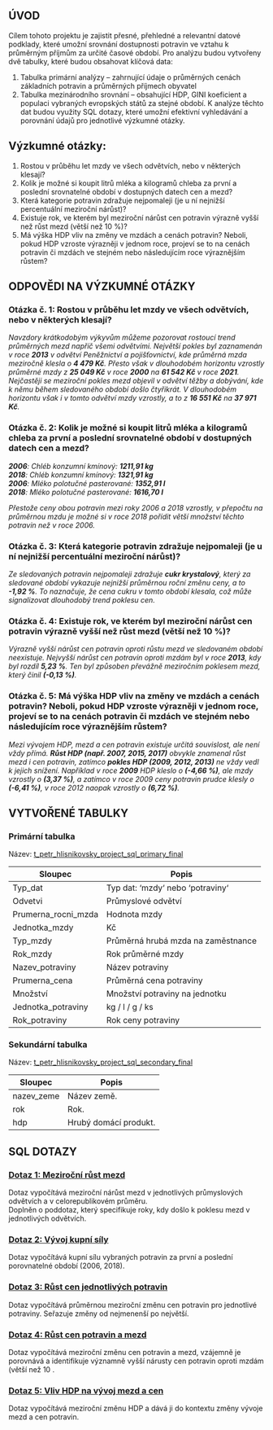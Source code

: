 ## ÚVOD 
Cílem tohoto projektu je zajistit přesné, přehledné a relevantní datové podklady, které umožní srovnání dostupnosti potravin ve vztahu k průměrným příjmům za určité časové období.
Pro analýzu budou vytvořeny dvě tabulky, které budou obsahovat klíčová data:
1.	Tabulka primární analýzy – zahrnující údaje o průměrných cenách základních potravin a průměrných příjmech obyvatel
2.	Tabulka mezinárodního srovnání – obsahující HDP, GINI koeficient a populaci vybraných evropských států za stejné období.
K analýze těchto dat budou využity SQL dotazy, které umožní efektivní vyhledávání a porovnání údajů pro jednotlivé výzkumné otázky.

## Výzkumné otázky:
1.	Rostou v průběhu let mzdy ve všech odvětvích, nebo v některých klesají?
2.	Kolik je možné si koupit litrů mléka a kilogramů chleba za první a poslední srovnatelné období v dostupných datech cen a mezd?
3.	Která kategorie potravin zdražuje nejpomaleji (je u ní nejnižší percentuální meziroční nárůst)?
4.	Existuje rok, ve kterém byl meziroční nárůst cen potravin výrazně vyšší než růst mezd (větší než 10 %)?
5.	Má výška HDP vliv na změny ve mzdách a cenách potravin? Neboli, pokud HDP vzroste výrazněji v jednom roce, projeví se to na cenách potravin či mzdách ve stejném nebo následujícím roce výraznějším růstem?

## ODPOVĚDI NA VÝZKUMNÉ OTÁZKY
### Otázka č. 1: Rostou v průběhu let mzdy ve všech odvětvích, nebo v některých klesají?
*Navzdory krátkodobým výkyvům můžeme pozorovat rostoucí trend průměrných mezd napříč všemi odvětvími. Největší pokles byl zaznamenán v roce **2013** v odvětví Peněžnictví a pojišťovnictví, kde průměrná mzda meziročně klesla o **4 479 Kč**. Přesto však v dlouhodobém horizontu vzrostly průměrné mzdy z **25 049 Kč** v roce **2000** na **61 542 Kč** v roce **2021**. Nejčastěji se meziroční pokles mezd objevil v odvětví těžby a dobývání, kde k němu během sledovaného období došlo čtyřikrát. V dlouhodobém horizontu však i v tomto odvětví mzdy vzrostly, a to z **16 551 Kč** na **37 971 Kč**.*

### Otázka č. 2: Kolik je možné si koupit litrů mléka a kilogramů chleba za první a poslední srovnatelné období v dostupných datech cen a mezd?
***2006**: Chléb konzumní kmínový: **1211,91 kg**  
**2018**: Chléb konzumní kmínový: **1321,91 kg**  
**2006**: Mléko polotučné pasterované: **1352,91 l**  
**2018**: Mléko polotučné pasterované: **1616,70 l***  

*Přestože ceny obou potravin mezi roky 2006 a 2018 vzrostly, v přepočtu na průměrnou mzdu je možné si v roce 2018 pořídit větší množství těchto potravin než v roce 2006.*

### Otázka č. 3: Která kategorie potravin zdražuje nejpomaleji (je u ní nejnižší percentuální meziroční nárůst)?
*Ze sledovaných potravin nejpomaleji zdražuje **cukr krystalový**, který za sledované období vykazuje nejnižší průměrnou roční změnu ceny, a to **-1,92 %**. To naznačuje, že cena cukru v tomto období klesala, což může signalizovat dlouhodobý trend poklesu cen.*

### Otázka č. 4: Existuje rok, ve kterém byl meziroční nárůst cen potravin výrazně vyšší než růst mezd (větší než 10 %)?
*Výrazně vyšší nárůst cen potravin oproti růstu mezd ve sledovaném období neexistuje. Nejvyšší nárůst cen potravin oproti mzdám byl v roce **2013**, kdy byl rozdíl **5,23 %**. Ten byl způsoben převážně meziročním poklesem mezd, který činil **(-0,13 %)**.* 

### Otázka č. 5: Má výška HDP vliv na změny ve mzdách a cenách potravin? Neboli, pokud HDP vzroste výrazněji v jednom roce, projeví se to na cenách potravin či mzdách ve stejném nebo následujícím roce výraznějším růstem?
*Mezi vývojem HDP, mezd a cen potravin existuje určitá souvislost, ale není vždy přímá. **Růst HDP (např. 2007, 2015, 2017)** obvykle znamenal růst mezd i cen potravin, zatímco **pokles HDP (2009, 2012, 2013)** ne vždy vedl k jejich snížení. Například v roce **2009** HDP kleslo o **(-4,66 %)**, ale mzdy vzrostly o **(3,37 %)**, a zatímco v roce 2009 ceny potravin prudce klesly o **(-6,41 %)**, v roce 2012 naopak vzrostly o **(6,72 %)**.*

## VYTVOŘENÉ TABULKY
### Primární tabulka
Název: [t_petr_hlisnikovsky_project_sql_primary_final](https://github.com/HlinaP/P4_SQL/blob/main/t_petr_hlisnikovsky_project_sql_primary_final.sql)

| Sloupec             | Popis                                  |
|---------------------|----------------------------------------|
| Typ_dat             | Typ dat: ‘mzdy‘ nebo ‘potraviny‘       |
| Odvetvi             | Průmyslové odvětví                     |
| Prumerna_rocni_mzda | Hodnota mzdy                           |
| Jednotka_mzdy       | Kč                                     |
| Typ_mzdy            | Průměrná hrubá mzda na zaměstnance     |
| Rok_mzdy            | Rok průměrné mzdy                      |
| Nazev_potraviny     | Název potraviny                        |
| Prumerna_cena       | Průměrná cena potraviny                |
| Množství            | Množství potraviny na jednotku         |
| Jednotka_potraviny  | kg / l / g / ks                        |
| Rok_potraviny       | Rok ceny potraviny                     |

### Sekundární tabulka
Název: [t_petr_hlisnikovsky_project_sql_secondary_final](https://github.com/HlinaP/P4_SQL/blob/main/t_petr_hlisnikovsky_project_sql_secondary_final.sql)

| Sloupec      | Popis                    |
|--------------|--------------------------|
| nazev_zeme   | Název země.              |
| rok          | Rok.                     |
| hdp          | Hrubý domácí produkt.    |

## SQL DOTAZY
### [Dotaz 1: Meziroční růst mezd](https://github.com/HlinaP/P4_SQL/blob/main/Ot%C3%A1zka%201.sql)
Dotaz vypočítává meziroční nárůst mezd v jednotlivých průmyslových odvětvích a v celorepublikovém průměru.  
Doplněn o poddotaz, který specifikuje roky, kdy došlo k poklesu mezd v jednotlivých odvětvích.

### [Dotaz 2: Vývoj kupní síly](https://github.com/HlinaP/P4_SQL/blob/main/Ot%C3%A1zka%202.sql)
Dotaz vypočítává kupní sílu vybraných potravin za první a poslední porovnatelné období (2006, 2018).

### [Dotaz 3: Růst cen jednotlivých potravin](https://github.com/HlinaP/P4_SQL/blob/main/Ot%C3%A1zka%203.sql)
Dotaz vypočítává průměrnou meziroční změnu cen potravin pro jednotlivé potraviny. Seřazuje změny od nejmenenší po největší.

### [Dotaz 4: Růst cen potravin a mezd](https://github.com/HlinaP/P4_SQL/blob/main/Ot%C3%A1zka%204.sql)
Dotaz vypočítává meziroční změnu cen potravin a mezd, vzájemně je porovnává a identifikuje významně vyšší nárusty cen potravin oproti mzdám (větší než 10 .

### [Dotaz 5: Vliv HDP na vývoj mezd a cen](https://github.com/HlinaP/P4_SQL/blob/main/Ot%C3%A1zka%205.sql)
Dotaz vypočítává meziroční změnu HDP a dává ji do kontextu změny vývoje mezd a cen potravin. 
